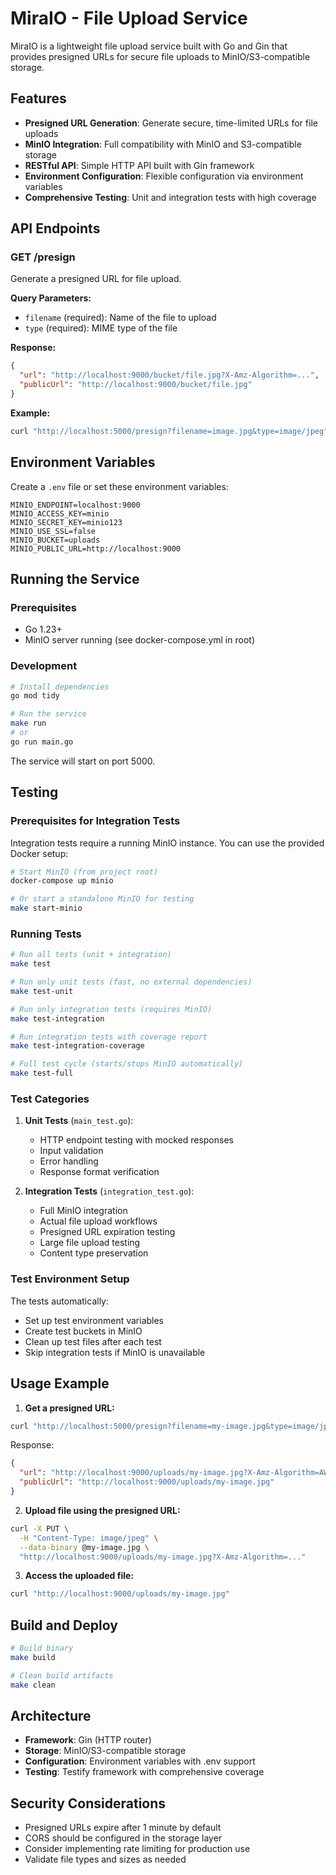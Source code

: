 # MiraIO - File Upload Service

MiraIO is a lightweight file upload service built with Go and Gin that provides presigned URLs for secure file uploads to MinIO/S3-compatible storage.

## Features

- **Presigned URL Generation**: Generate secure, time-limited URLs for file uploads
- **MinIO Integration**: Full compatibility with MinIO and S3-compatible storage
- **RESTful API**: Simple HTTP API built with Gin framework
- **Environment Configuration**: Flexible configuration via environment variables
- **Comprehensive Testing**: Unit and integration tests with high coverage

## API Endpoints

### GET /presign

Generate a presigned URL for file upload.

**Query Parameters:**
- `filename` (required): Name of the file to upload
- `type` (required): MIME type of the file

**Response:**
```json
{
  "url": "http://localhost:9000/bucket/file.jpg?X-Amz-Algorithm=...",
  "publicUrl": "http://localhost:9000/bucket/file.jpg"
}
```

**Example:**
```bash
curl "http://localhost:5000/presign?filename=image.jpg&type=image/jpeg"
```

## Environment Variables

Create a `.env` file or set these environment variables:

```env
MINIO_ENDPOINT=localhost:9000
MINIO_ACCESS_KEY=minio
MINIO_SECRET_KEY=minio123
MINIO_USE_SSL=false
MINIO_BUCKET=uploads
MINIO_PUBLIC_URL=http://localhost:9000
```

## Running the Service

### Prerequisites

- Go 1.23+
- MinIO server running (see docker-compose.yml in root)

### Development

```bash
# Install dependencies
go mod tidy

# Run the service
make run
# or
go run main.go
```

The service will start on port 5000.

## Testing

### Prerequisites for Integration Tests

Integration tests require a running MinIO instance. You can use the provided Docker setup:

```bash
# Start MinIO (from project root)
docker-compose up minio

# Or start a standalone MinIO for testing
make start-minio
```

### Running Tests

```bash
# Run all tests (unit + integration)
make test

# Run only unit tests (fast, no external dependencies)
make test-unit

# Run only integration tests (requires MinIO)
make test-integration

# Run integration tests with coverage report
make test-integration-coverage

# Full test cycle (starts/stops MinIO automatically)
make test-full
```

### Test Categories

1. **Unit Tests** (`main_test.go`):
   - HTTP endpoint testing with mocked responses
   - Input validation
   - Error handling
   - Response format verification

2. **Integration Tests** (`integration_test.go`):
   - Full MinIO integration
   - Actual file upload workflows
   - Presigned URL expiration testing
   - Large file upload testing
   - Content type preservation

### Test Environment Setup

The tests automatically:
- Set up test environment variables
- Create test buckets in MinIO
- Clean up test files after each test
- Skip integration tests if MinIO is unavailable

## Usage Example

1. **Get a presigned URL:**
```bash
curl "http://localhost:5000/presign?filename=my-image.jpg&type=image/jpeg"
```

Response:
```json
{
  "url": "http://localhost:9000/uploads/my-image.jpg?X-Amz-Algorithm=AWS4-HMAC-SHA256&...",
  "publicUrl": "http://localhost:9000/uploads/my-image.jpg"
}
```

2. **Upload file using the presigned URL:**
```bash
curl -X PUT \
  -H "Content-Type: image/jpeg" \
  --data-binary @my-image.jpg \
  "http://localhost:9000/uploads/my-image.jpg?X-Amz-Algorithm=..."
```

3. **Access the uploaded file:**
```bash
curl "http://localhost:9000/uploads/my-image.jpg"
```

## Build and Deploy

```bash
# Build binary
make build

# Clean build artifacts
make clean
```

## Architecture

- **Framework**: Gin (HTTP router)
- **Storage**: MinIO/S3-compatible storage
- **Configuration**: Environment variables with .env support
- **Testing**: Testify framework with comprehensive coverage

## Security Considerations

- Presigned URLs expire after 1 minute by default
- CORS should be configured in the storage layer
- Consider implementing rate limiting for production use
- Validate file types and sizes as needed